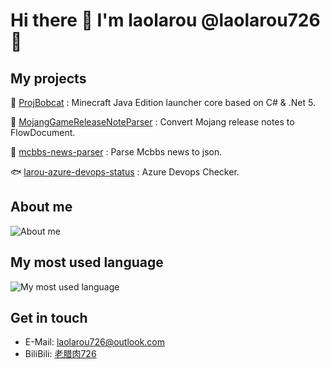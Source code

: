 # Hi there 👋 I'm laolarou @laolarou726 🥓

## My projects

🌲 [ProjBobcat](https://github.com/Corona-Studio/ProjBobcat) : Minecraft Java Edition launcher core based on C# & .Net 5.

🐛 [MojangGameReleaseNoteParser](https://github.com/Corona-Studio/MojangGameReleaseNoteParser) : Convert Mojang release notes to FlowDocument.

🐛 [mcbbs-news-parser](https://github.com/Corona-Studio/mcbbs-news-parser) : Parse Mcbbs news to json.

🐟 [larou-azure-devops-status](https://github.com/laolarou726/larou-azure-devops-status) : Azure Devops Checker.

## About me

![About me](https://github-readme-stats.vercel.app/api?username=laolarou726&show_icons=true&theme=dracula)

## My most used language

![My most used language](https://github-readme-stats.vercel.app/api/top-langs/?username=laolarou726&layout=compact&theme=dracula)

## Get in touch

- E-Mail: [laolarou726@outlook.com](mailto:laolarou726@outlook.com)
- BiliBili: [老腊肉726](https://space.bilibili.com/31267692)
